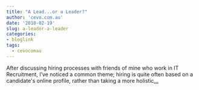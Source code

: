 ```yaml
---
title: "A Lead...or a Leader?"
author: 'cevo.com.au'
date: '2018-02-19'
slug: a-leador-a-leader
categories:
- bloglink
tags:
  - cevocomau
---
```


After discussing hiring processes with friends of mine who work in IT Recruitment, I’ve noticed a common theme; hiring is quite often based on a candidate's online profile, rather than taking a more holistic[... <i class="fas fa-external-link-alt"></i>](https://cevo.com.au/post/2018-02-20-lead-versus-leader/)


